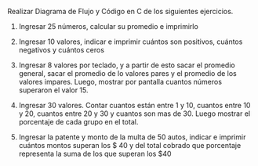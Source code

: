 Realizar Diagrama de Flujo y Código en C de los siguientes ejercicios.

1. Ingresar 25 números, calcular su promedio e imprimirlo

2. Ingresar 10 valores, indicar e imprimir cuántos son positivos, cuántos negativos y cuántos ceros

3. Ingresar 8 valores por teclado, y a partir de esto sacar el promedio general,
sacar el promedio de lo valores pares y el promedio de los valores impares.
Luego, mostrar por pantalla cuantos números superaron el valor 15.

4. Ingresar 30 valores. Contar cuantos están entre 1 y 10, cuantos entre 10 y 20,
cuantos entre 20 y 30 y cuantos son mas de 30. Luego mostrar el porcentaje de cada grupo en el total.

5. Ingresar la patente y monto de la multa de 50 autos, indicar e imprimir cuántos montos superan los $ 40
y del total cobrado que porcentaje representa la suma de los que superan los $40
